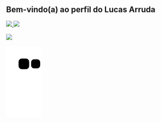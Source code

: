 ## Bem-vindo(a) ao perfil do Lucas Arruda

<div>
  <a href="https://github.com/LucasACout">
  <img height="180em" src="https://github-readme-stats.vercel.app/api?username=LucasACout&theme=dark"/>
  <img height="180em" src="https://github-readme-stats.vercel.app/api/top-langs/?username=LucasACout&theme=dark"/>
</div>
<br> 
 
<div> 
  <a href="https://www.linkedin.com/in/lucas-andrade-550b61198/" target="_blank"><img src="https://img.shields.io/badge/-LinkedIn-%230077B5?style=for-the-badge&logo=linkedin&logoColor=white" target="_blank"></a> 

  ![Snake animation](https://github.com/LucasACout/LucasACout/blob/output/github-contribution-grid-snake.svg) 
</div>

